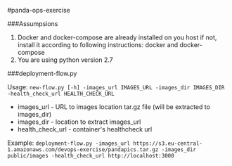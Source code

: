 #panda-ops-exercise

###Assumpsions
1. Docker and docker-compose are already installed on you host if not, install it according to following instructions: docker and docker-compose
2. You are using python version 2.7

###deployment-flow.py

Usage: ```new-flow.py [-h] -images_url IMAGES_URL -images_dir IMAGES_DIR -health_check_url HEALTH_CHECK_URL```

- images_url - URL to images location tar.gz file (will be extracted to images_dir)
- images_dir - location to extract images_url
- health_check_url - container's healthcheck url

Example: ```deployment-flow.py -images_url https://s3.eu-central-1.amazonaws.com/devops-exercise/pandapics.tar.gz -images_dir public/images -health_check_url http://localhost:3000```
